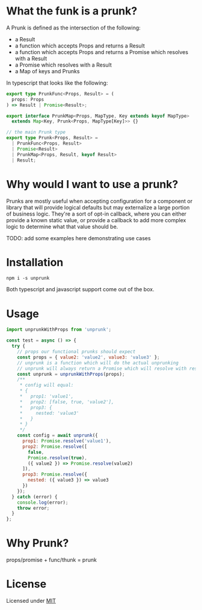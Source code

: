 # What the funk is a prunk?

A Prunk is defined as the intersection of the following:

- a Result
- a function which accepts Props and returns a Result
- a function which accepts Props and returns a Promise which resolves with a Result
- a Promise which resolves with a Result
- a Map of keys and Prunks

In typescript that looks like the following:

```typescript
export type PrunkFunc<Props, Result> = (
  props: Props
) => Result | Promise<Result>;

export interface PrunkMap<Props, MapType, Key extends keyof MapType>
  extends Map<Key, Prunk<Props, MapType[Key]>> {}

// the main Prunk type
export type Prunk<Props, Result> =
  | PrunkFunc<Props, Result>
  | Promise<Result>
  | PrunkMap<Props, Result, keyof Result>
  | Result;
```

# Why would I want to use a prunk?

Prunks are mostly useful when accepting configuration for a component or library that will provide logical defaults but may externalize a large portion of business logic.
They're a sort of opt-in callback, where you can either provide a known static value, or provide a callback to add more complex logic to determine what that value should be.

TODO: add some examples here demonstrating use cases

# Installation

`npm i -s unprunk`

Both typescript and javascript support come out of the box.

# Usage

```javascript
import unprunkWithProps from 'unprunk';

const test = async () => {
  try {
    // props our functional prunks should expect
    const props = { value2: 'value2', value3: 'value3' };
    // unprunk is a function which will do the actual unprunking
    // unprunk will always return a Promise which will resolve with result
    const unprunk = unprunkWithProps(props);
    /**
     * config will equal:
     * {
     *   prop1: 'value1',
     *   prop2: [false, true, 'value2'],
     *   prop3: {
     *     nested: 'value3'
     *   }
     * }
     */
    const config = await unprunk({
      prop1: Promise.resolve('value1'),
      prop2: Promise.resolve([
        false,
        Promise.resolve(true),
        ({ value2 }) => Promise.resolve(value2)
      ]),
      prop3: Promise.resolve({
        nested: ({ value3 }) => value3
      })
    });
  } catch (error) {
    console.log(error);
    throw error;
  }
};
```

# Why Prunk?

props/promise + func/thunk = prunk

# License

Licensed under [MIT](https://github.com/JustinLivi/prunk/blob/master/LICENSE)
